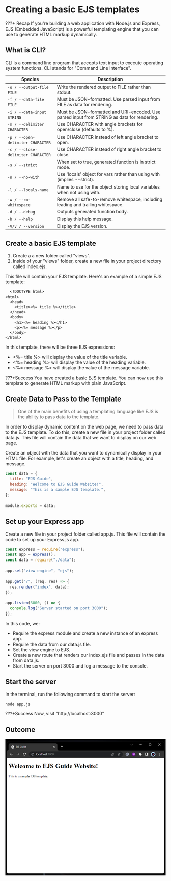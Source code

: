 # Creating a basic EJS templates

???+ Recap
    If you're building a web application with Node.js and Express, EJS (Embedded JavaScript) is a powerful templating engine that you can use to generate HTML markup dynamically.

## What is CLI?

CLI is a command line program that accepts text input to execute operating system functions.
CLI stands for "Command Line Interface".

| Species                            | Description                                                                                 |
| ---------------------------------- | ------------------------------------------------------------------------------------------- |
| `-o / --output-file FILE`          | Write the rendered output to FILE rather than stdout.                                       |
| `-f / --data-file FILE`            | Must be JSON-formatted. Use parsed input from FILE as data for rendering.                   |
| `-i / --data-input STRING`         | Must be JSON-formatted and URI-encoded. Use parsed input from STRING as data for rendering. |
| `-m / --delimiter CHARACTER`       | Use CHARACTER with angle brackets for open/close (defaults to %).                           |
| `-p / --open-delimiter CHARACTER`  | Use CHARACTER instead of left angle bracket to open.                                        |
| `-c / --close-delimiter CHARACTER` | Use CHARACTER instead of right angle bracket to close.                                      |
| `-s / --strict`                    | When set to true, generated function is in strict mode.                                     |
| `-n / --no-with`                   | Use 'locals' object for vars rather than using with (implies --strict).                     |
| `-l / --locals-name`               | Name to use for the object storing local variables when not using with.                     |
| `-w / --rm-whitespace`             | Remove all safe-to-remove whitespace, including leading and trailing whitespace.            |
| `-d / --debug`                     | Outputs generated function body.                                                            |
| `-h / --help`                      | Display this help message.                                                                  |
| `-V/v / --version`                 | Display the EJS version.                                                                    |

## Create a basic EJS template

1. Create a a new folder called "views".
2. Inside of your "views" folder, create a new file in your project directory called index.ejs.

This file will contain your EJS template. Here's an example of a simple EJS template:

```
  <!DOCTYPE html>
<html>
  <head>
    <title><%= title %></title>
  </head>
  <body>
    <h1><%= heading %></h1>
    <p><%= message %></p>
  </body>
</html>
```

In this template, there will be three EJS expressions:

- <%= title %> will display the value of the title variable.
- <%= heading %> will display the value of the heading variable.
- <%= message %> will display the value of the message variable.

???+Success
    You have created a basic EJS template. You can now use this template to generate HTML markup with plain JavaScript.

## Create Data to Pass to the Template

> One of the main benefits of using a templating language like EJS is the ability to pass data to the template.

In order to display dynamic content on the web page, we need to pass data to the EJS template. To do this, create a new file in your project folder called data.js. This file will contain the data that we want to display on our web page.

Create an object with the data that you want to dynamically display in your HTML file. For example, let's create an object with a title, heading, and message.

```js
const data = {
  title: "EJS Guide",
  heading: "Welcome to EJS Guide Website!",
  message: "This is a sample EJS template.",
};

module.exports = data;
```

## Set up your Express app

Create a new file in your project folder called app.js. This file will contain the code to set up your Express.js app.

```js
const express = require("express");
const app = express();
const data = require("./data");

app.set("view engine", "ejs");

app.get("/", (req, res) => {
  res.render("index", data);
});

app.listen(3000, () => {
  console.log("Server started on port 3000");
});
```

In this code, we:

- Require the express module and create a new instance of an express app.
- Require the data from our data.js file.
- Set the view engine to EJS.
- Create a new route that renders our index.ejs file and passes in the data from data.js.
- Start the server on port 3000 and log a message to the console.

## Start the server

In the terminal, run the following command to start the server:

```
node app.js
```

???+Success
    Now, visit "http://localhost:3000"

## Outcome
![npm i](images/image1.png)